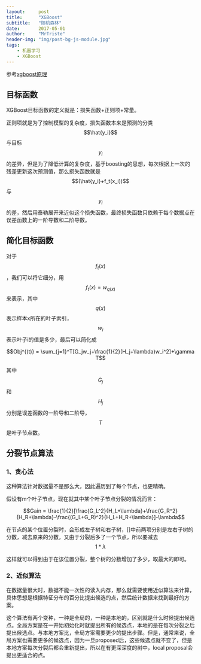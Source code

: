 ```yaml
---
layout:     post
title:      "XGBoost"
subtitle:   "随机森林"
date:       2017-05-01
author:     "MrTriste"
header-img: "img/post-bg-js-module.jpg"
tags:
    - 机器学习
    - XGBoost
---
```



参考[xgboost原理](http://blog.csdn.net/a819825294/article/details/51206410)



## 目标函数

XGBoost目标函数的定义就是：损失函数+正则项+常量。

正则项就是为了控制模型的复杂度，损失函数本来是预测的分类$$\hat{y_i}$$与目标$$y_i$$的差异，但是为了降低计算的复杂度，基于boosting的思想，每次根据上一次的残差更新这次预测值，那么损失函数就是$$(\hat{y_i}+f_t(x_i))$$与$$y_i$$的差，然后用泰勒展开来近似这个损失函数，最终损失函数只依赖于每个数据点在误差函数上的一阶导数和二阶导数。



## 简化目标函数

对于$$f_t(x)$$，我们可以将它细分，用$$f_t(x)=w_{q(x)}$$来表示，其中$$q(x)$$表示样本x所在的叶子索引，$$w_i$$表示叶子i的值是多少，最后可以简化成

$$Obj^{(t)} = \sum_{j=1}^T[G_jw_j+\frac{1}{2}(H_j+\lambda)w_i^2]+\gamma T$$

其中$$G_j$$和$$H_j$$分别是误差函数的一阶导和二阶导，$$T$$是叶子节点数。



##  分裂节点算法

###    1、贪心法

这种算法针对数据量不是那么大，因此遍历到了每个节点，也更精确。

假设有m个叶子节点，现在就其中某个叶子节点分裂的情况而言：

$$Gain = \frac{1}{2}[\frac{G_L^2}{H_L+\lambda}+\frac{G_R^2}{H_R+\lambda}-\frac{(G_L+G_R)^2}{H_L+H_R+\lambda}]-\lambda$$

在节点的某个位置分裂时，会形成左子树和右子树，[]中前两项分别是左右子树的分数，减去原来的分数，又由于分裂后多了一个节点，所以要减去$$1*\lambda$$

这样就可以得到由于在该位置分裂，整个树的分数增加了多少，取最大的即可。

###    2、近似算法

在数据量很大时，数据不能一次性的读入内存，那么就需要使用近似算法来计算，具体思想是根据特征分布的百分比提出候选的点，然后统计数据来找到最好的方案。

这个算法有两个变种，一种是全局的，一种是本地的，区别就是什么时候提出候选点。全局方案是在一开始初始化时就提出所有的候选点，本地的是在每次分裂之后提出候选点。与本地方案比，全局方案需要更少的提出步骤。但是，通常来说，全局方案也需要更多的候选点，因为一旦proposed后，这些候选点就不变了，但是本地方案每次分裂后都会重新提出，所以在有更深深度的树中，local proposal会提出更适合的点。





